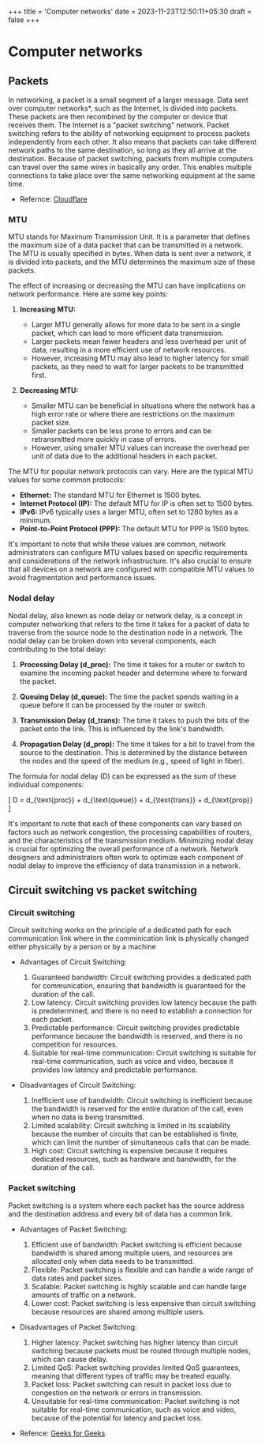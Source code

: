+++
title = 'Computer networks'
date = 2023-11-23T12:50:11+05:30
draft = false
+++

# Computer networks

## Packets
In networking, a packet is a small segment of a larger message. Data sent over computer networks*, such as the Internet, is divided into packets. These packets are then recombined by the computer or device that receives them. The Internet is a "packet switching" network. Packet switching refers to the ability of networking equipment to process packets independently from each other. It also means that packets can take different network paths to the same destination, so long as they all arrive at the destination. Because of packet switching, packets from multiple computers can travel over the same wires in basically any order. This enables multiple connections to take place over the same networking equipment at the same time.
- Refernce: [Cloudflare](https://www.cloudflare.com/en-gb/learning/network-layer/what-is-a-packet/)
### MTU
MTU stands for Maximum Transmission Unit. It is a parameter that defines the maximum size of a data packet that can be transmitted in a network. The MTU is usually specified in bytes. When data is sent over a network, it is divided into packets, and the MTU determines the maximum size of these packets.

The effect of increasing or decreasing the MTU can have implications on network performance. Here are some key points:

1. **Increasing MTU:**
   - Larger MTU generally allows for more data to be sent in a single packet, which can lead to more efficient data transmission.
   - Larger packets mean fewer headers and less overhead per unit of data, resulting in a more efficient use of network resources.
   - However, increasing MTU may also lead to higher latency for small packets, as they need to wait for larger packets to be transmitted first.

2. **Decreasing MTU:**
   - Smaller MTU can be beneficial in situations where the network has a high error rate or where there are restrictions on the maximum packet size.
   - Smaller packets can be less prone to errors and can be retransmitted more quickly in case of errors.
   - However, using smaller MTU values can increase the overhead per unit of data due to the additional headers in each packet.

The MTU for popular network protocols can vary. Here are the typical MTU values for some common protocols:

- **Ethernet:** The standard MTU for Ethernet is 1500 bytes.
- **Internet Protocol (IP):** The default MTU for IP is often set to 1500 bytes.
- **IPv6:** IPv6 typically uses a larger MTU, often set to 1280 bytes as a minimum.
- **Point-to-Point Protocol (PPP):** The default MTU for PPP is 1500 bytes.

It's important to note that while these values are common, network administrators can configure MTU values based on specific requirements and considerations of the network infrastructure. It's also crucial to ensure that all devices on a network are configured with compatible MTU values to avoid fragmentation and performance issues.

### Nodal delay
Nodal delay, also known as node delay or network delay, is a concept in computer networking that refers to the time it takes for a packet of data to traverse from the source node to the destination node in a network. The nodal delay can be broken down into several components, each contributing to the total delay:

1. **Processing Delay (d_proc):** The time it takes for a router or switch to examine the incoming packet header and determine where to forward the packet.

2. **Queuing Delay (d_queue):** The time the packet spends waiting in a queue before it can be processed by the router or switch.

3. **Transmission Delay (d_trans):** The time it takes to push the bits of the packet onto the link. This is influenced by the link's bandwidth.

4. **Propagation Delay (d_prop):** The time it takes for a bit to travel from the source to the destination. This is determined by the distance between the nodes and the speed of the medium (e.g., speed of light in fiber).

The formula for nodal delay (D) can be expressed as the sum of these individual components:

\[ D = d_{\text{proc}} + d_{\text{queue}} + d_{\text{trans}} + d_{\text{prop}} \]

It's important to note that each of these components can vary based on factors such as network congestion, the processing capabilities of routers, and the characteristics of the transmission medium. Minimizing nodal delay is crucial for optimizing the overall performance of a network. Network designers and administrators often work to optimize each component of nodal delay to improve the efficiency of data transmission in a network.

## Circuit switching vs packet switching
### Circuit switching
Circuit switching works on the principle of a dedicated path for each communication link where in the comminication link is physically changed either physically by a person or by a machine
- Advantages of Circuit Switching:
	1. Guaranteed bandwidth: Circuit switching provides a dedicated path for communication, ensuring that bandwidth is guaranteed for the duration of the call.
	2. Low latency: Circuit switching provides low latency because the path is predetermined, and there is no need to establish a connection for each packet.
	3. Predictable performance: Circuit switching provides predictable performance because the bandwidth is reserved, and there is no competition for resources.
	4. Suitable for real-time communication: Circuit switching is suitable for real-time communication, such as voice and video, because it provides low latency and predictable performance.

- Disadvantages of Circuit Switching:
	1. Inefficient use of bandwidth: Circuit switching is inefficient because the bandwidth is reserved for the entire duration of the call, even when no data is being transmitted.
	2. Limited scalability: Circuit switching is limited in its scalability because the number of circuits that can be established is finite, which can limit the number of simultaneous calls that can be made.
	3. High cost: Circuit switching is expensive because it requires dedicated resources, such as hardware and bandwidth, for the duration of the call.

### Packet switching
Packet switching is a system where each packet has the source address and the destination address and every bit of data has a common link.
- Advantages of Packet Switching:
	1. Efficient use of bandwidth: Packet switching is efficient because bandwidth is shared among multiple users, and resources are allocated only when data needs to be transmitted.
	2. Flexible: Packet switching is flexible and can handle a wide range of data rates and packet sizes.
	3. Scalable: Packet switching is highly scalable and can handle large amounts of traffic on a network.
	4. Lower cost: Packet switching is less expensive than circuit switching because resources are shared among multiple users.

- Disadvantages of Packet Switching:
	1. Higher latency: Packet switching has higher latency than circuit switching because packets must be routed through multiple nodes, which can cause delay.
	2. Limited QoS: Packet switching provides limited QoS guarantees, meaning that different types of traffic may be treated equally.
	3. Packet loss: Packet switching can result in packet loss due to congestion on the network or errors in transmission.
	4. Unsuitable for real-time communication: Packet switching is not suitable for real-time communication, such as voice and video, because of the potential for latency and packet loss.

- Refence: [Geeks for Geeks](https://www.geeksforgeeks.org/difference-between-circuit-switching-and-packet-switching/)